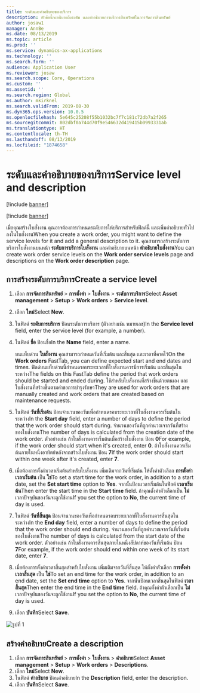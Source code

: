```yaml
---
title: ระดับและคำอธิบายของบริการ
description: หัวข้อนี้จะอธิบายถึงระดับ เเละคำอธิบายการบริการสินทรัพย์ในการจัดการสินทรัพย์
author: josaw1
manager: AnnBe
ms.date: 08/13/2019
ms.topic: article
ms.prod: ''
ms.service: dynamics-ax-applications
ms.technology: ''
ms.search.form: ''
audience: Application User
ms.reviewer: josaw
ms.search.scope: Core, Operations
ms.custom: ''
ms.assetid: ''
ms.search.region: Global
ms.author: mkirknel
ms.search.validFrom: 2019-08-30
ms.dyn365.ops.version: 10.0.5
ms.openlocfilehash: 5e645c25208f55b1032bc7f7c181c72db7a2f265
ms.sourcegitcommit: 802dbf0a744d70f9e546632d419415b0993331ab
ms.translationtype: HT
ms.contentlocale: th-TH
ms.lasthandoff: 08/13/2019
ms.locfileid: "1874658"
---
```

# <a name="service-level-and-description"></a><span data-ttu-id="5dd0d-103">ระดับและคำอธิบายของบริการ</span><span class="sxs-lookup"><span data-stu-id="5dd0d-103">Service level and description</span></span>

[!include [banner](../../includes/banner.md)]

[!include [banner](../../includes/preview-banner.md)]

<span data-ttu-id="5dd0d-104">เมื่อคุณสร้างใบสั่งงาน คุณอาจต้องการกำหนดระดับการให้บริการสำหรับฟิลด์นี้ และเพิ่มคำอธิบายทั่วไปลงในใบสั่งงาน</span><span class="sxs-lookup"><span data-stu-id="5dd0d-104">When you create a work order, you might want to define the service levels for it and add a general description to it.</span></span> <span data-ttu-id="5dd0d-105">คุณสามารถสร้างระดับการบริการใบสั่งงานบนหน้า **ระดับการบริการใบสั่งงาน** และคำอธิบายบนหน้า **คำอธิบายใบสั่งงาน**</span><span class="sxs-lookup"><span data-stu-id="5dd0d-105">You can create work order service levels on the **Work order service levels** page and descriptions on the **Work order description** page.</span></span>

## <a name="create-a-service-level"></a><span data-ttu-id="5dd0d-106">การสร้างระดับการบริการ</span><span class="sxs-lookup"><span data-stu-id="5dd0d-106">Create a service level</span></span>

1. <span data-ttu-id="5dd0d-107">เลือก **การจัดการสินทรัพย์** \> **การตั้งค่า** \> **ใบสั่งงาน** \> **ระดับการบริการ**</span><span class="sxs-lookup"><span data-stu-id="5dd0d-107">Select **Asset management** \> **Setup** \> **Work orders** \> **Service level**.</span></span>
2. <span data-ttu-id="5dd0d-108">เลือก **ใหม่**</span><span class="sxs-lookup"><span data-stu-id="5dd0d-108">Select **New**.</span></span>
3. <span data-ttu-id="5dd0d-109">ในฟิลด์ **ระดับการบริการ** ป้อนระดับการบริการ (ตัวอย่างเช่น หมายเลข)</span><span class="sxs-lookup"><span data-stu-id="5dd0d-109">In the **Service level** field, enter the service level (for example, a number).</span></span>
4. <span data-ttu-id="5dd0d-110">ในฟิลด์ **ชื่อ** ป้อนชื่อ</span><span class="sxs-lookup"><span data-stu-id="5dd0d-110">In the **Name** field, enter a name.</span></span>

    <span data-ttu-id="5dd0d-111">บนแท็บด่วน **ใบสั่งงาน** คุณสามารถกำหนดวันที่เริ่มต้น และสิ้นสุด เเละเวลาที่คาดไว้</span><span class="sxs-lookup"><span data-stu-id="5dd0d-111">On the **Work orders** FastTab, you can define expected start and end dates and times.</span></span> <span data-ttu-id="5dd0d-112">ฟิลด์บนแท็บด่วนนี้กำหนดรอบระยะเวลาที่ใบสั่งงานควรมีการเริ่มต้น และสิ้นสุดในระหว่าง</span><span class="sxs-lookup"><span data-stu-id="5dd0d-112">The fields on this FastTab define the period that work orders should be started and ended during.</span></span> <span data-ttu-id="5dd0d-113">ใช้สำหรับใบสั่งงานที่สร้างขึ้นด้วยตนเอง และใบสั่งงานที่สร้างขึ้นตามคำขอการบำรุงรักษา</span><span class="sxs-lookup"><span data-stu-id="5dd0d-113">They are used for work orders that are manually created and work orders that are created based on maintenance requests.</span></span> 

5. <span data-ttu-id="5dd0d-114">ในฟิลด์ **วันที่เริ่มต้น** ป้อนจำนวนของวันเพื่อกำหนดรอบระยะเวลาที่ใบสั่งงานควรเริ่มต้นในระหว่าง</span><span class="sxs-lookup"><span data-stu-id="5dd0d-114">In the **Start day** field, enter a number of days to define the period that the work order should start during.</span></span> <span data-ttu-id="5dd0d-115">จำนวนของวันที่ถูกคำนวณจากวันที่สร้างของใบสั่งงาน</span><span class="sxs-lookup"><span data-stu-id="5dd0d-115">The number of days is calculated from the creation date of the work order.</span></span> <span data-ttu-id="5dd0d-116">ตัวอย่างเช่น ถ้าใบสั่งงานควรเริ่มต้นเมื่อสร้างใบสั่งงาน ป้อน **0**</span><span class="sxs-lookup"><span data-stu-id="5dd0d-116">For example, if the work order should start when it's created, enter **0**.</span></span> <span data-ttu-id="5dd0d-117">ถ้าใบสั่งงานควรเริ่มต้นภายในหนึ่งอาทิตย์หลังจากสร้างใบสั่งงาน ป้อน **7**</span><span class="sxs-lookup"><span data-stu-id="5dd0d-117">If the work order should start within one week after it's created, enter **7**.</span></span>
6. <span data-ttu-id="5dd0d-118">เมื่อต้องการตั้งค่าเวลาเริ่มต้นสำหรับใบสั่งงาน เพิ่มเติมจากวันที่เริ่มต้น ให้ตั้งค่าตัวเลือก **การตั้งค่าเวลาเริ่มต้น** เป็น **ใช่**</span><span class="sxs-lookup"><span data-stu-id="5dd0d-118">To set a start time for the work order, in addition to a start date, set the **Set start time** option to **Yes**.</span></span> <span data-ttu-id="5dd0d-119">จากนั้นป้อนเวลาเริ่มต้นในฟิลด์ **เวลาเริ่มต้น**</span><span class="sxs-lookup"><span data-stu-id="5dd0d-119">Then enter the start time in the **Start time** field.</span></span> <span data-ttu-id="5dd0d-120">ถ้าคุณตั้งค่าตัวเลือกเป็น **ไม่** เวลาปัจจุบันของวันจะถูกใช้งาน</span><span class="sxs-lookup"><span data-stu-id="5dd0d-120">If you set the option to **No**, the current time of day is used.</span></span>
7. <span data-ttu-id="5dd0d-121">ในฟิลด์ **วันที่สิ้นสุด** ป้อนจำนวนของวันเพื่อกำหนดรอบระยะเวลาที่ใบสั่งงานควรสิ้นสุดในระหว่าง</span><span class="sxs-lookup"><span data-stu-id="5dd0d-121">In the **End day** field, enter a number of days to define the period that the work order should end during.</span></span> <span data-ttu-id="5dd0d-122">จำนวนของวันที่ถูกคำนวณจากวันที่เริ่มต้นของใบสั่งงาน</span><span class="sxs-lookup"><span data-stu-id="5dd0d-122">The number of days is calculated from the start date of the work order.</span></span> <span data-ttu-id="5dd0d-123">ตัวอย่างเช่น ถ้าใบสั่งงานควรสิ้นสุดภายในหนึ่งสัปดาห์ของวันที่เริ่มต้น ป้อน **7**</span><span class="sxs-lookup"><span data-stu-id="5dd0d-123">For example, if the work order should end within one week of its start date, enter **7**.</span></span>
8. <span data-ttu-id="5dd0d-124">เมื่อต้องการตั้งค่าเวลาสิ้นสุดสำหรับใบสั่งงาน เพิ่มเติมจากวันที่สิ้นสุด ให้ตั้งค่าตัวเลือก **การตั้งค่าเวลาสิ้นสุด** เป็น **ใช่**</span><span class="sxs-lookup"><span data-stu-id="5dd0d-124">To set an end time for the work order, in addition to an end date, set the **Set end time** option to **Yes**.</span></span> <span data-ttu-id="5dd0d-125">จากนั้นป้อนเวลาสิ้นสุดในฟิลด์ **เวลาสิ้นสุด**</span><span class="sxs-lookup"><span data-stu-id="5dd0d-125">Then enter the end time in the **End time** field.</span></span> <span data-ttu-id="5dd0d-126">ถ้าคุณตั้งค่าตัวเลือกเป็น **ไม่** เวลาปัจจุบันของวันจะถูกใช้งาน</span><span class="sxs-lookup"><span data-stu-id="5dd0d-126">If you set the option to **No**, the current time of day is used.</span></span>
9. <span data-ttu-id="5dd0d-127">เลือก **บันทึก**</span><span class="sxs-lookup"><span data-stu-id="5dd0d-127">Select **Save**.</span></span>

![รูปที่ 1](media/19-setup-for-work-orders.png)

## <a name="create-a-description"></a><span data-ttu-id="5dd0d-129">สร้างคำอธิบาย</span><span class="sxs-lookup"><span data-stu-id="5dd0d-129">Create a description</span></span>

1. <span data-ttu-id="5dd0d-130">เลือก **การจัดการสินทรัพย์** \> **การตั้งค่า** \> **ใบสั่งงาน** \> **คำอธิบาย**</span><span class="sxs-lookup"><span data-stu-id="5dd0d-130">Select **Asset management** \> **Setup** \> **Work orders** \> **Descriptions**.</span></span>
2. <span data-ttu-id="5dd0d-131">เลือก **ใหม่**</span><span class="sxs-lookup"><span data-stu-id="5dd0d-131">Select **New**.</span></span>
3. <span data-ttu-id="5dd0d-132">ในฟิลด์ **คำอธิบาย** ป้อนคำอธิบาย</span><span class="sxs-lookup"><span data-stu-id="5dd0d-132">In the **Description** field, enter the description.</span></span>
4. <span data-ttu-id="5dd0d-133">เลือก **บันทึก**</span><span class="sxs-lookup"><span data-stu-id="5dd0d-133">Select **Save**.</span></span>
